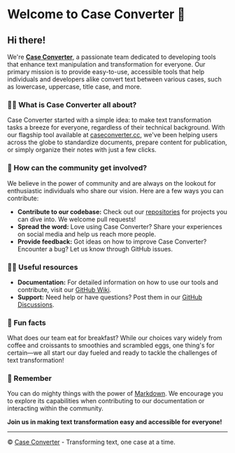 # Welcome to Case Converter 👋

## Hi there!

We're [**Case Converter**](https://caseconverter.cc/), a passionate team dedicated to developing tools that enhance text manipulation and transformation for everyone. Our primary mission is to provide easy-to-use, accessible tools that help individuals and developers alike convert text between various cases, such as lowercase, uppercase, title case, and more.

### 🙋‍♀️ What is Case Converter all about?

Case Converter started with a simple idea: to make text transformation tasks a breeze for everyone, regardless of their technical background. With our flagship tool available at [caseconverter.cc](https://caseconverter.cc/), we've been helping users across the globe to standardize documents, prepare content for publication, or simply organize their notes with just a few clicks.

### 🌈 How can the community get involved?

We believe in the power of community and are always on the lookout for enthusiastic individuals who share our vision. Here are a few ways you can contribute:

- **Contribute to our codebase:** Check out our [repositories](https://github.com/caseconverter) for projects you can dive into. We welcome pull requests!
- **Spread the word:** Love using Case Converter? Share your experiences on social media and help us reach more people.
- **Provide feedback:** Got ideas on how to improve Case Converter? Encounter a bug? Let us know through GitHub issues.

### 👩‍💻 Useful resources

- **Documentation:** For detailed information on how to use our tools and contribute, visit our [GitHub Wiki](https://github.com/caseconverter/caseconverter/wiki).
- **Support:** Need help or have questions? Post them in our [GitHub Discussions](https://github.com/caseconverter/caseconverter/discussions).

### 🍿 Fun facts

What does our team eat for breakfast? While our choices vary widely from coffee and croissants to smoothies and scrambled eggs, one thing's for certain—we all start our day fueled and ready to tackle the challenges of text transformation!

### 🧙 Remember

You can do mighty things with the power of [Markdown](https://docs.github.com/github/writing-on-github/getting-started-with-writing-and-formatting-on-github/basic-writing-and-formatting-syntax). We encourage you to explore its capabilities when contributing to our documentation or interacting within the community.

**Join us in making text transformation easy and accessible for everyone!**

---

&copy; [Case Converter](https://caseconverter.cc/) - Transforming text, one case at a time.
